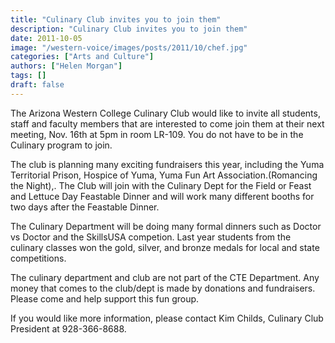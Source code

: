 ```yaml
---
title: "Culinary Club invites you to join them"
description: "Culinary Club invites you to join them"
date: 2011-10-05
image: "/western-voice/images/posts/2011/10/chef.jpg"
categories: ["Arts and Culture"]
authors: ["Helen Morgan"]
tags: []
draft: false
---
```

The Arizona Western College Culinary Club would like to invite all students, staff and faculty members that are interested to come join them at their next meeting, Nov. 16th at 5pm in room LR-109. You do not have to be in the Culinary program to join.

The club is planning many exciting fundraisers this year, including the Yuma Territorial Prison, Hospice of Yuma, Yuma Fun Art Association.(Romancing the Night),. The Club will join with the Culinary Dept for the Field or Feast and Lettuce Day Feastable Dinner and will work many different booths for two days after the Feastable Dinner.

The Culinary Department will be doing many formal dinners such as Doctor vs Doctor and the SkillsUSA competion. Last year students from the culinary classes won the gold, silver, and bronze medals for local and state competitions.

The culinary department and club are not part of the CTE Department. Any money that comes to the club/dept is made by donations and fundraisers. Please come and help support this fun group.

If you would like more information, please contact Kim Childs, Culinary Club President at 928-366-8688.